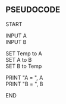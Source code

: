 ## PSEUDOCODE

START

INPUT A\
INPUT B

SET Temp to A\
SET A to B\
SET B to Temp

PRINT "A = ", A\
PRINT "B = ", B

END
